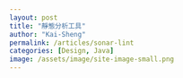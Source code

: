 ```yaml
---
layout: post
title: "靜態分析工具"
author: "Kai-Sheng"
permalink: /articles/sonar-lint
categories: [Design, Java]
image: /assets/image/site-image-small.png
--- 
```



 

 